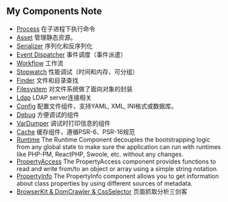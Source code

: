 ## My Components Note
- [Process](Process.md) 在子进程下执行命令
- [Asset](Asset.md) 管理静态资源。 
- [Serializer](Serializer.md) 序列化和反序列化
- [Event Dispatcher](EventDispatcher.md) 事件调度（事件派遣）
- [Workflow](Workflow.md) 工作流
- [Stopwatch](Stopwatch.md) 性能调试（时间和内存，可分组）
- [Finder](Finder.md) 文件和目录查找
- [Filesystem](Filesystem.md) 对文件系统做了面向对象的封装
- [Ldap](Ldap.md) LDAP server连接相关
- [Config](Config.md) 配置文件组件，支持YAML, XML, INI格式或数据库。
- [Debug](Debug.md) 方便调试的组件
- [VarDumper](VarDumper) 调试时打印信息的组件
- [Cache](Cache.md) 缓存组件，遵循PSR-6、PSR-16规范
- [Runtime](Runtime.md) The Runtime Component decouples the bootstrapping logic from any global state to make sure the application can run with runtimes like PHP-PM, ReactPHP, Swoole, etc. without any changes.
- [PropertyAccess](PropertyAccess.md) The PropertyAccess component provides functions to read and write from/to an object or array using a simple string notation.
- [PropertyInfo](PropertyInfo.md) The PropertyInfo component allows you to get information about class properties by using different sources of metadata.
- [BrowserKit & DomCrawler & CssSelector](BrowserKitDomCrawlerCssSelector.md) 页面抓取分析三剑客